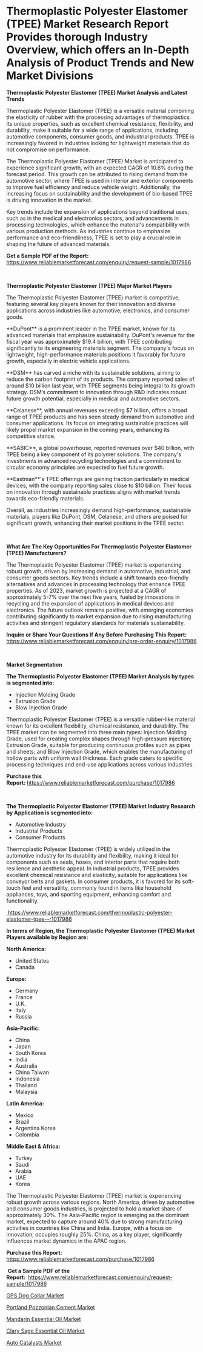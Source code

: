 <p><h1>Thermoplastic Polyester Elastomer (TPEE) Market Research Report Provides thorough Industry Overview, which offers an In-Depth Analysis of Product Trends and New Market Divisions</h1></p><p><strong>Thermoplastic Polyester Elastomer (TPEE) Market Analysis and Latest Trends</strong></p>
<p><p>Thermoplastic Polyester Elastomer (TPEE) is a versatile material combining the elasticity of rubber with the processing advantages of thermoplastics. Its unique properties, such as excellent chemical resistance, flexibility, and durability, make it suitable for a wide range of applications, including automotive components, consumer goods, and industrial products. TPEE is increasingly favored in industries looking for lightweight materials that do not compromise on performance.</p><p>The Thermoplastic Polyester Elastomer (TPEE) Market is anticipated to experience significant growth, with an expected CAGR of 10.6% during the forecast period. This growth can be attributed to rising demand from the automotive sector, where TPEE is used in interior and exterior components to improve fuel efficiency and reduce vehicle weight. Additionally, the increasing focus on sustainability and the development of bio-based TPEE is driving innovation in the market.</p><p>Key trends include the expansion of applications beyond traditional uses, such as in the medical and electronics sectors, and advancements in processing technologies, which enhance the material's compatibility with various production methods. As industries continue to emphasize performance and eco-friendliness, TPEE is set to play a crucial role in shaping the future of advanced materials.</p></p>
<p><strong>Get a Sample PDF of the Report:&nbsp;</strong> <a href="https://www.reliablemarketforecast.com/enquiry/request-sample/1017986">https://www.reliablemarketforecast.com/enquiry/request-sample/1017986</a></p>
<p>&nbsp;</p>
<p><strong>Thermoplastic Polyester Elastomer (TPEE) Major Market Players</strong></p>
<p><p>The Thermoplastic Polyester Elastomer (TPEE) market is competitive, featuring several key players known for their innovation and diverse applications across industries like automotive, electronics, and consumer goods.</p><p>**DuPont** is a prominent leader in the TPEE market, known for its advanced materials that emphasize sustainability. DuPont's revenue for the fiscal year was approximately $19.4 billion, with TPEE contributing significantly to its engineering materials segment. The company's focus on lightweight, high-performance materials positions it favorably for future growth, especially in electric vehicle applications.</p><p>**DSM** has carved a niche with its sustainable solutions, aiming to reduce the carbon footprint of its products. The company reported sales of around $10 billion last year, with TPEE segments being integral to its growth strategy. DSM’s commitment to innovation through R&D indicates robust future growth potential, especially in medical and automotive sectors.</p><p>**Celanese**, with annual revenues exceeding $7 billion, offers a broad range of TPEE products and has seen steady demand from automotive and consumer applications. Its focus on integrating sustainable practices will likely propel market expansion in the coming years, enhancing its competitive stance.</p><p>**SABIC**, a global powerhouse, reported revenues over $40 billion, with TPEE being a key component of its polymer solutions. The company's investments in advanced recycling technologies and a commitment to circular economy principles are expected to fuel future growth.</p><p>**Eastman**'s TPEE offerings are gaining traction particularly in medical devices, with the company reporting sales close to $10 billion. Their focus on innovation through sustainable practices aligns with market trends towards eco-friendly materials.</p><p>Overall, as industries increasingly demand high-performance, sustainable materials, players like DuPont, DSM, Celanese, and others are poised for significant growth, enhancing their market positions in the TPEE sector.</p></p>
<p>&nbsp;</p>
<p><strong>What Are The Key Opportunities For Thermoplastic Polyester Elastomer (TPEE) Manufacturers?</strong></p>
<p><p>The Thermoplastic Polyester Elastomer (TPEE) market is experiencing robust growth, driven by increasing demand in automotive, industrial, and consumer goods sectors. Key trends include a shift towards eco-friendly alternatives and advances in processing technology that enhance TPEE properties. As of 2023, market growth is projected at a CAGR of approximately 5-7% over the next five years, fueled by innovations in recycling and the expansion of applications in medical devices and electronics. The future outlook remains positive, with emerging economies contributing significantly to market expansion due to rising manufacturing activities and stringent regulatory standards for materials sustainability.</p></p>
<p><strong>Inquire or Share Your Questions If Any Before Purchasing This Report:</strong> <a href="https://www.reliablemarketforecast.com/enquiry/pre-order-enquiry/1017986">https://www.reliablemarketforecast.com/enquiry/pre-order-enquiry/1017986</a></p>
<p>&nbsp;</p>
<p><strong>Market Segmentation</strong></p>
<p><strong>The Thermoplastic Polyester Elastomer (TPEE) Market Analysis by types is segmented into:</strong></p>
<p><ul><li>Injection Molding Grade</li><li>Extrusion Grade</li><li>Blow Injection Grade</li></ul></p>
<p><p>Thermoplastic Polyester Elastomer (TPEE) is a versatile rubber-like material known for its excellent flexibility, chemical resistance, and durability. The TPEE market can be segmented into three main types: Injection Molding Grade, used for creating complex shapes through high-pressure injection; Extrusion Grade, suitable for producing continuous profiles such as pipes and sheets; and Blow Injection Grade, which enables the manufacturing of hollow parts with uniform wall thickness. Each grade caters to specific processing techniques and end-use applications across various industries.</p></p>
<p><strong>Purchase this Report:&nbsp;</strong><a href="https://www.reliablemarketforecast.com/purchase/1017986">https://www.reliablemarketforecast.com/purchase/1017986</a></p>
<p>&nbsp;</p>
<p><strong>The Thermoplastic Polyester Elastomer (TPEE) Market Industry Research by Application is segmented into:</strong></p>
<p><ul><li>Automotive Industry</li><li>Industrial Products</li><li>Consumer Products</li></ul></p>
<p><p>Thermoplastic Polyester Elastomer (TPEE) is widely utilized in the automotive industry for its durability and flexibility, making it ideal for components such as seals, hoses, and interior parts that require both resilience and aesthetic appeal. In industrial products, TPEE provides excellent chemical resistance and elasticity, suitable for applications like conveyor belts and gaskets. In consumer products, it is favored for its soft-touch feel and versatility, commonly found in items like household appliances, toys, and sporting equipment, enhancing comfort and functionality.</p></p>
<p><a href="https://www.reliablemarketforecast.com/thermoplastic-polyester-elastomer-tpee--r1017986">&nbsp;https://www.reliablemarketforecast.com/thermoplastic-polyester-elastomer-tpee--r1017986</a></p>
<p><strong>In terms of Region, the Thermoplastic Polyester Elastomer (TPEE) Market Players available by Region are:</strong></p>
<p>
    <p> <strong> North America: </strong>
        <ul>
            <li>United States</li>
            <li>Canada</li>
        </ul>
        </p> 
    <p> <strong> Europe: </strong>
        <ul>
            <li>Germany</li>
            <li>France</li>
            <li>U.K.</li>
            <li>Italy</li>
            <li>Russia</li>
        </ul>
        </p> 
    <p> <strong> Asia-Pacific: </strong>
        <ul>
            <li>China</li>
            <li>Japan</li>
            <li>South Korea</li>
            <li>India</li>
            <li>Australia</li>
            <li>China Taiwan</li>
            <li>Indonesia</li>
            <li>Thailand</li>
            <li>Malaysia</li>
        </ul>
        </p> 
    <p> <strong> Latin America: </strong>
        <ul>
            <li>Mexico</li>
            <li>Brazil</li>
            <li>Argentina Korea</li>
            <li>Colombia</li>
        </ul>
        </p> 
    <p> <strong> Middle East & Africa: </strong>
        <ul>
            <li>Turkey</li>
            <li>Saudi</li>
            <li>Arabia</li>
            <li>UAE</li>
            <li>Korea</li>
        </ul>
    </p>
    </p>
<p><p>The Thermoplastic Polyester Elastomer (TPEE) market is experiencing robust growth across various regions. North America, driven by automotive and consumer goods industries, is projected to hold a market share of approximately 30%. The Asia-Pacific region is emerging as the dominant market, expected to capture around 40% due to strong manufacturing activities in countries like China and India. Europe, with a focus on innovation, occupies roughly 25%. China, as a key player, significantly influences market dynamics in the APAC region.</p></p>
<p><strong>Purchase this Report: </strong><a href="https://www.reliablemarketforecast.com/purchase/1017986">https://www.reliablemarketforecast.com/purchase/1017986</a></p>
<p>&nbsp;<strong>Get a Sample PDF of the Report:&nbsp;&nbsp;</strong><a href="https://www.reliablemarketforecast.com/enquiry/request-sample/1017986">https://www.reliablemarketforecast.com/enquiry/request-sample/1017986</a></p>
<p><strong></strong></p>
<p><p><a href="https://www.linkedin.com/pulse/gps-dog-collar-market-overview-regional-outlook-competitive-w1xec?trackingId=IrCJ3W5VRb6R7YrX0RjsCA%3D%3D">GPS Dog Collar Market</a></p><p><a href="https://github.com/NorbertYates/Market-Research-Report-List-7/blob/main/portland-pozzonlan-cement-market.md">Portland Pozzonlan Cement Market</a></p><p><a href="https://issuu.com/reportprime-2/docs/mandarin-essential-oil-market-size-_62711e73334b8d">Mandarin Essential Oil Market</a></p><p><a href="https://issuu.com/reportprime-2/docs/clary-sage-essential-oil-market-siz_e32524c33c3af8">Clary Sage Essential Oil Market</a></p><p><a href="https://medium.com/@bernadette.hunter4468/the-auto-catalysts-industry-analysis-report-offers-a-comprehensive-and-current-examination-of-the-1b9e9d1ffbcf">Auto Catalysts Market</a></p></p>